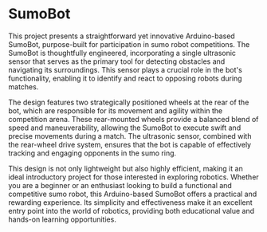 # SumoBot

This project presents a straightforward yet innovative Arduino-based SumoBot, purpose-built for participation in sumo robot competitions. The SumoBot is thoughtfully engineered, incorporating a single ultrasonic sensor that serves as the primary tool for detecting obstacles and navigating its surroundings. This sensor plays a crucial role in the bot's functionality, enabling it to identify and react to opposing robots during matches.

The design features two strategically positioned wheels at the rear of the bot, which are responsible for its movement and agility within the competition arena. These rear-mounted wheels provide a balanced blend of speed and maneuverability, allowing the SumoBot to execute swift and precise movements during a match. The ultrasonic sensor, combined with the rear-wheel drive system, ensures that the bot is capable of effectively tracking and engaging opponents in the sumo ring.

This design is not only lightweight but also highly efficient, making it an ideal introductory project for those interested in exploring robotics. Whether you are a beginner or an enthusiast looking to build a functional and competitive sumo robot, this Arduino-based SumoBot offers a practical and rewarding experience. Its simplicity and effectiveness make it an excellent entry point into the world of robotics, providing both educational value and hands-on learning opportunities.

